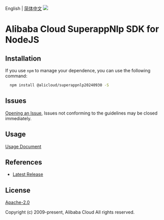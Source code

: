 English | [简体中文](README-CN.md)
![](https://aliyunsdk-pages.alicdn.com/icons/AlibabaCloud.svg)

# Alibaba Cloud SuperappNlp SDK for NodeJS

## Installation
If you use `npm` to manage your dependence, you can use the following command:

```sh
  npm install @alicloud/superappnlp20240930 -S
```

## Issues
[Opening an Issue](https://github.com/aliyun/alibabacloud-typescript-sdk/issues/new), Issues not conforming to the guidelines may be closed immediately.

## Usage
[Usage Document](https://github.com/aliyun/alibabacloud-typescript-sdk/blob/master/docs/Usage-EN.md#quick-examples)

## References
* [Latest Release](https://github.com/aliyun/alibabacloud-typescript-sdk/)

## License
[Apache-2.0](http://www.apache.org/licenses/LICENSE-2.0)

Copyright (c) 2009-present, Alibaba Cloud All rights reserved.
